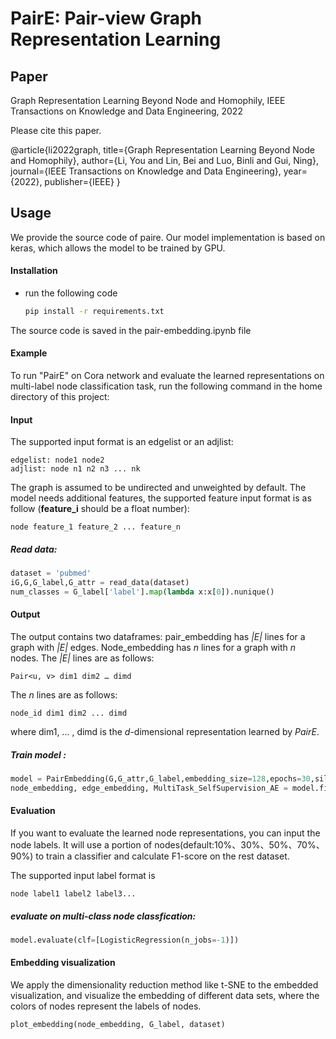 # PairE: Pair-view Graph Representation Learning

## Paper

   Graph Representation Learning Beyond Node and Homophily, IEEE Transactions on Knowledge and Data Engineering, 2022
   
   Please cite this paper. 
   
 @article{li2022graph,
  title={Graph Representation Learning Beyond Node and Homophily},
  author={Li, You and Lin, Bei and Luo, Binli and Gui, Ning},
  journal={IEEE Transactions on Knowledge and Data Engineering},
  year={2022},
  publisher={IEEE}
}

## Usage
We provide the source code of paire. Our model implementation is based on keras, which allows the model to be trained by GPU.

#### Installation

- run the following code
    ```bash
    pip install -r requirements.txt
    ```
The source code is saved in the pair-embedding.ipynb file


#### Example

To run "PairE" on Cora network and evaluate the learned representations on multi-label node classification task, run the following command in the home directory of this project:

#### Input
The supported input format is an edgelist or an adjlist:
```text
edgelist: node1 node2 
adjlist: node n1 n2 n3 ... nk
```
The graph is assumed to be undirected and unweighted by default. 
The model needs additional features, the supported feature input format is as follow (**feature_i** should be a float number):

```text
node feature_1 feature_2 ... feature_n
```
##### Read data:
```python
dataset = 'pubmed'
iG,G,G_label,G_attr = read_data(dataset)
num_classes = G_label['label'].map(lambda x:x[0]).nunique()
```

#### Output
The output contains two dataframes: pair_embedding has *|E|* lines for a graph with *|E|* edges. Node_embedding has *n* lines for a graph with *n* nodes.
The  *|E|* lines are as follows:

```text
Pair<u, v> dim1 dim2 … dimd
```
The *n* lines are as follows:
```text
node_id dim1 dim2 ... dimd
```

where dim1, ... , dimd is the *d*-dimensional representation learned by *PairE*.
##### Train model :

```python
model = PairEmbedding(G,G_attr,G_label,embedding_size=128,epochs=30,silent=False)
node_embedding, edge_embedding, MultiTask_SelfSupervision_AE = model.fit()
```

#### Evaluation

If you want to evaluate the learned node representations, you can input the node labels. It will use a portion of nodes(default:10%、30%、50%、70%、90%) to train a classifier and calculate F1-score on the rest dataset.

The supported input label format is

    node label1 label2 label3...
##### evaluate on multi-class node classfication:
```python
model.evaluate(clf=[LogisticRegression(n_jobs=-1)])
```
#### Embedding visualization

We apply the dimensionality reduction method like t-SNE to the embedded visualization, and visualize the embedding of different data sets, where the colors of nodes represent the labels of nodes.
```python
plot_embedding(node_embedding, G_label, dataset)
```

